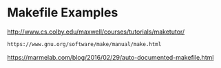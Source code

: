 # Makefile Examples


http://www.cs.colby.edu/maxwell/courses/tutorials/maketutor/

```bash
https://www.gnu.org/software/make/manual/make.html
```

https://marmelab.com/blog/2016/02/29/auto-documented-makefile.html
